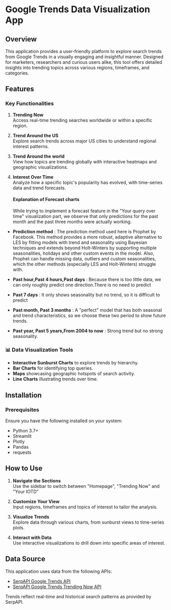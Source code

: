 # Google Trends Data Visualization App

## Overview

This application provides a user-friendly platform to explore search trends from Google Trends in a visually engaging and insightful manner. Designed for marketers, researchers and curious users alike, this tool offers detailed insights into trending topics across various regions, timeframes, and categories.

## Features

### Key Functionalities

1. **Trending Now**  
   Access real-time trending searches worldwide or within a specific region.
2. **Trend Around the US**  
   Explore search trends across major US cities to understand regional interest patterns.
3. **Trend Around the world**  
   View how topics are trending globally with interactive heatmaps and geographic visualizations.
4. **Interest Over Time**  
   Analyze how a specific topic's popularity has evolved, with time-series data and trend forecasts.

   #### Explanation of Forecast charts

   While trying to implement a forecast feature in the "Your query over time" visualization part, we observe that only predictions for the past month and the past three months were actually working.

- **Prediction method** : The prediction method used here is Prophet by Facebook. This method provides a more robust, adaptive alternative to LES by fitting models with trend and seasonality using Bayesian techniques and extends beyond Holt-Winters by supporting multiple seasonalities, holidays and other custom events in the model. Also, Prophet can handle missing data, outliers and custom seasonalities, which the other methods (especially LES and Holt-Winters) struggle with.

- **Past hour,Past 4 hours,Past days** : Because there is too little data, we can only roughly predict one direction.There is no need to predict

- **Past 7 days** : It only shows seasonality but no trend, so it is difficult to predict

- **Past month, Past 3 months** : A "perfect" model that has both seasonal and trend characteristics, so we choose these two period to show future trends.

- **Past year, Past 5 years,From 2004 to now** : Strong trend but no strong seasonality.

### 📊 Data Visualization Tools

- **Interactive Sunburst Charts** to explore trends by hierarchy.
- **Bar Charts** for identifying top queries.
- **Maps** showcasing geographic hotspots of search activity.
- **Line Charts** illustrating trends over time.

## Installation

### Prerequisites

Ensure you have the following installed on your system:

- Python 3.7+
- Streamlit
- Plotly
- Pandas
- requests

## How to Use

1. **Navigate the Sections**  
   Use the sidebar to switch between "Homepage", "Trending Now" and "Your IOTD"

2. **Customize Your View**  
   Input regions, timeframes and topics of interest to tailor the analysis.

3. **Visualize Trends**  
   Explore data through various charts, from sunburst views to time-series plots.

4. **Interact with Data**  
   Use interactive visualizations to drill down into specific areas of interest.

## Data Source

This application uses data from the following APIs:

- [SerpAPI Google Trends API](https://serpapi.com/google-trends-api)
- [SerpAPI Google Trends Trending Now API](https://serpapi.com/google-trends-trending-now)

Trends reflect real-time and historical search patterns as provided by SerpAPI.
